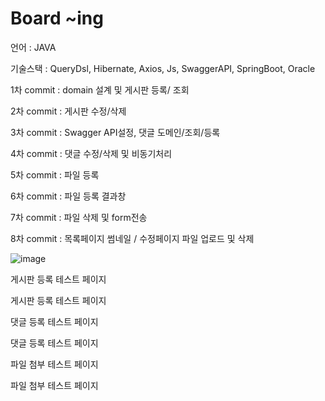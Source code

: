 # Board ~ing

언어 : JAVA

기술스택 : QueryDsl, Hibernate, Axios, Js, SwaggerAPI, SpringBoot, Oracle

1차 commit : domain 설계 및 게시판 등록/ 조회 

2차 commit : 게시판 수정/삭제 

3차 commit : Swagger API설정, 댓글 도메인/조회/등록

4차 commit : 댓글 수정/삭제 및 비동기처리

5차 commit : 파일 등록

6차 commit : 파일 등록 결과창

7차 commit : 파일 삭제 및 form전송

8차 commit : 목록페이지 썸네일 / 수정페이지 파일 업로드 및 삭제


![image](https://github.com/carrotjelly/Board/assets/114207748/cd255419-9f87-4b4a-afdf-1c6aecf8581f)

게시판 등록 테스트 페이지


게시판 등록 테스트 페이지


댓글 등록 테스트 페이지


댓글 등록 테스트 페이지


파일 첨부 테스트 페이지


파일 첨부 테스트 페이지

